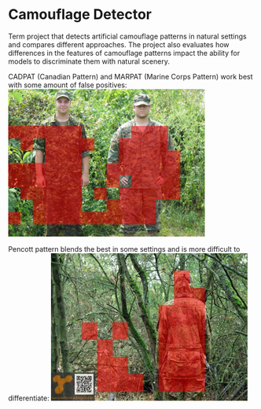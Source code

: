 # Camouflage Detector
Term project that detects artificial camouflage patterns in natural settings and compares different approaches.
The project also evaluates how differences in the features of camouflage patterns impact the ability for models to discriminate them with natural scenery.

CADPAT (Canadian Pattern) and MARPAT (Marine Corps Pattern) work best with some amount of false positives:
<img src="https://github.com/skapura/camouflage-detector/blob/master/cadpat_marpat_output.jpg" width=400 height=300>

Pencott pattern blends the best in some settings and is more difficult to differentiate:
<img src="https://github.com/skapura/camouflage-detector/blob/master/pencott_train_output.jpg" width=400 height=300>
